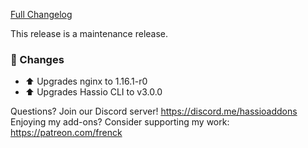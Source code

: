 [Full Changelog][changelog]

This release is a maintenance release.

### 🔨 Changes

- :arrow_up: Upgrades nginx to 1.16.1-r0
- :arrow_up: Upgrades Hassio CLI to v3.0.0

[changelog]: https://github.com/hassio-addons/addon-ide/compare/v2.0.2...v2.0.3

Questions? Join our Discord server! https://discord.me/hassioaddons
Enjoying my add-ons? Consider supporting my work: https://patreon.com/frenck